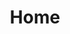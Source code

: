 ---
layout: home
title: Home
permalink: /
hero:
  name: "WAX Developer Portal"
  tagline: "The Gateway for Building on the WAX Blockchain"
  image: {
  src: /assets/images/front-cube.png,
  alt: WAX Developer Portal
  }
  actions:
  - theme: alt
    text: Learn
    link: /learn/about-wax/
  - theme: brand
    text: Build →
    link: /build/dapp-development/
  - theme: alt
    text: Operate
    link: /operate/wax-infrastructure/
  - theme: alt
    text: Create
    link: /create/awesome-wax/

features:
- title: Our Mission
  details: Empowering developers like you to build innovative applications, NFT marketplaces, decentralized finance (DeFi) tools, and community-driven experiences on the WAX blockchain.
- title: Resources
  details: From detailed documentation and tutorials to practical examples and best practices, we've got you covered.
- title: Explore
  details: Explore the fundamental concepts of the WAX blockchain, learn about its consensus mechanism, understand the role of the WAXP token, and discover how to leverage WAX's governance and interoperability features.
---